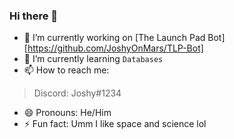 ### Hi there 👋

- 🔭 I’m currently working on [The Launch Pad Bot][https://github.com/JoshyOnMars/TLP-Bot]
- 🌱 I’m currently learning `Databases`
- 📫 How to reach me: 
> Discord: Joshy#1234
- 😄 Pronouns: He/Him
- ⚡ Fun fact: Umm I like space and science lol

